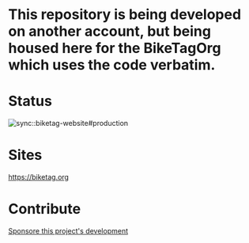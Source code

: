 # This repository is being developed on another account, but being housed here for the BikeTagOrg which uses the code verbatim.

<p align="center">

# Status

![sync::biketag-website#production](https://github.com/biketagorg/biketag-website/workflows/sync::biketag-website%23production/badge.svg)

</p>

<p align="center">

# Sites

https://biketag.org

</p>
<p align="center">

# Contribute

[Sponsore this project's development](https://github.com/sponsors/KenEucker)

</p>
